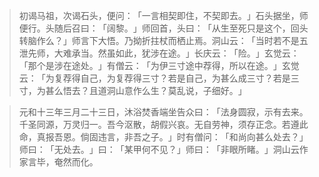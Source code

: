 
> 初谒马祖，次谒石头，便问：​「一言相契即住，不契即去。​」石头据坐，师便行。头随后召曰：​「阔黎。​」师回首，头曰：​「从生至死只是这个，回头转脑作么？​」师言下大悟。乃拗折拄杖而栖止焉。洞山云：​「当时若不是五泄先师，大难承当。然虽如此，犹涉在途。​」长庆云：​「险。​」玄觉云：​「那个是涉在途处。​」有僧云：​「为伊三寸途中荐得，所以在途。​」玄觉云：​「为复荐得自己，为复荐得三寸？若是自己，为甚么成三寸？若是三寸，为甚么悟去？且道洞山意作么生？莫乱说，子细好。​」

> 元和十三年三月二十三日，沐浴焚香端坐告众曰：​「法身圆寂，示有去来。千圣同源，万灵归一。吾今沤散，胡假兴哀。无自劳神，须存正念。若遵此命，真报吾恩。倘固违言，非吾之子。​」时有僧问：​「和尚向甚么处去？​」师曰：​「无处去。​」曰：​「某甲何不见？​」师曰：​「非眼所睹。​」洞山云作家言毕，奄然而化。
